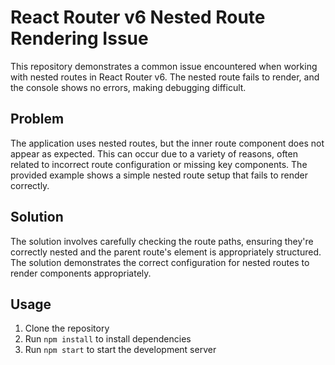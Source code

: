 # React Router v6 Nested Route Rendering Issue

This repository demonstrates a common issue encountered when working with nested routes in React Router v6.  The nested route fails to render, and the console shows no errors, making debugging difficult.

## Problem

The application uses nested routes, but the inner route component does not appear as expected.  This can occur due to a variety of reasons, often related to incorrect route configuration or missing key components.  The provided example shows a simple nested route setup that fails to render correctly.

## Solution

The solution involves carefully checking the route paths, ensuring they're correctly nested and the parent route's element is appropriately structured.  The solution demonstrates the correct configuration for nested routes to render components appropriately.

## Usage

1. Clone the repository
2. Run `npm install` to install dependencies
3. Run `npm start` to start the development server